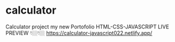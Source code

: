 # calculator
Calculator project my new Portofolio
HTML-CSS-JAVASCRIPT
LIVE PREVIEW 👇🏼👇🏼
https://calculator-javascript022.netlify.app/
